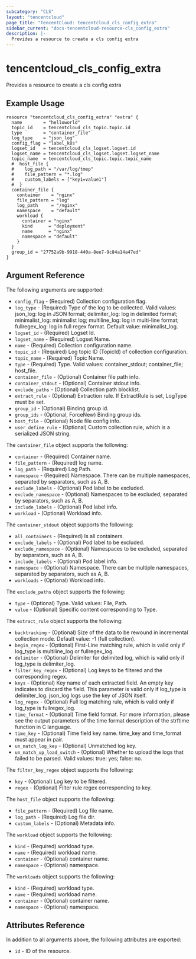 ```yaml
---
subcategory: "CLS"
layout: "tencentcloud"
page_title: "TencentCloud: tencentcloud_cls_config_extra"
sidebar_current: "docs-tencentcloud-resource-cls_config_extra"
description: |-
  Provides a resource to create a cls config extra
---
```


# tencentcloud_cls_config_extra

Provides a resource to create a cls config extra

## Example Usage

```hcl
resource "tencentcloud_cls_config_extra" "extra" {
  name        = "helloworld"
  topic_id    = tencentcloud_cls_topic.topic.id
  type        = "container_file"
  log_type    = "json_log"
  config_flag = "label_k8s"
  logset_id   = tencentcloud_cls_logset.logset.id
  logset_name = tencentcloud_cls_logset.logset.logset_name
  topic_name  = tencentcloud_cls_topic.topic.topic_name
  #  host_file {
  #    log_path = "/var/log/tmep"
  #    file_pattern = "*.log"
  #    custom_labels = ["key1=value1"]
  #  }
  container_file {
    container    = "nginx"
    file_pattern = "log"
    log_path     = "/nginx"
    namespace    = "default"
    workload {
      container = "nginx"
      kind      = "deployment"
      name      = "nginx"
      namespace = "default"
    }
  }
  group_id = "27752a9b-9918-440a-8ee7-9c84a14a47ed"
}
```

## Argument Reference

The following arguments are supported:

* `config_flag` - (Required) Collection configuration flag.
* `log_type` - (Required) Type of the log to be collected. Valid values: json_log: log in JSON format; delimiter_log: log in delimited format; minimalist_log: minimalist log; multiline_log: log in multi-line format; fullregex_log: log in full regex format. Default value: minimalist_log.
* `logset_id` - (Required) Logset Id.
* `logset_name` - (Required) Logset Name.
* `name` - (Required) Collection configuration name.
* `topic_id` - (Required) Log topic ID (TopicId) of collection configuration.
* `topic_name` - (Required) Topic Name.
* `type` - (Required) Type. Valid values: container_stdout; container_file; host_file.
* `container_file` - (Optional) Container file path info.
* `container_stdout` - (Optional) Container stdout info.
* `exclude_paths` - (Optional) Collection path blocklist.
* `extract_rule` - (Optional) Extraction rule. If ExtractRule is set, LogType must be set.
* `group_id` - (Optional) Binding group id.
* `group_ids` - (Optional, ForceNew) Binding group ids.
* `host_file` - (Optional) Node file config info.
* `user_define_rule` - (Optional) Custom collection rule, which is a serialized JSON string.

The `container_file` object supports the following:

* `container` - (Required) Container name.
* `file_pattern` - (Required) log name.
* `log_path` - (Required) Log Path.
* `namespace` - (Required) Namespace. There can be multiple namespaces, separated by separators, such as A, B.
* `exclude_labels` - (Optional) Pod label to be excluded.
* `exclude_namespace` - (Optional) Namespaces to be excluded, separated by separators, such as A, B.
* `include_labels` - (Optional) Pod label info.
* `workload` - (Optional) Workload info.

The `container_stdout` object supports the following:

* `all_containers` - (Required) Is all containers.
* `exclude_labels` - (Optional) Pod label to be excluded.
* `exclude_namespace` - (Optional) Namespaces to be excluded, separated by separators, such as A, B.
* `include_labels` - (Optional) Pod label info.
* `namespace` - (Optional) Namespace. There can be multiple namespaces, separated by separators, such as A, B.
* `workloads` - (Optional) Workload info.

The `exclude_paths` object supports the following:

* `type` - (Optional) Type. Valid values: File, Path.
* `value` - (Optional) Specific content corresponding to Type.

The `extract_rule` object supports the following:

* `backtracking` - (Optional) Size of the data to be rewound in incremental collection mode. Default value: -1 (full collection).
* `begin_regex` - (Optional) First-Line matching rule, which is valid only if log_type is multiline_log or fullregex_log.
* `delimiter` - (Optional) Delimiter for delimited log, which is valid only if log_type is delimiter_log.
* `filter_key_regex` - (Optional) Log keys to be filtered and the corresponding regex.
* `keys` - (Optional) Key name of each extracted field. An empty key indicates to discard the field. This parameter is valid only if log_type is delimiter_log. json_log logs use the key of JSON itself.
* `log_regex` - (Optional) Full log matching rule, which is valid only if log_type is fullregex_log.
* `time_format` - (Optional) Time field format. For more information, please see the output parameters of the time format description of the strftime function in C language.
* `time_key` - (Optional) Time field key name. time_key and time_format must appear in pair.
* `un_match_log_key` - (Optional) Unmatched log key.
* `un_match_up_load_switch` - (Optional) Whether to upload the logs that failed to be parsed. Valid values: true: yes; false: no.

The `filter_key_regex` object supports the following:

* `key` - (Optional) Log key to be filtered.
* `regex` - (Optional) Filter rule regex corresponding to key.

The `host_file` object supports the following:

* `file_pattern` - (Required) Log file name.
* `log_path` - (Required) Log file dir.
* `custom_labels` - (Optional) Metadata info.

The `workload` object supports the following:

* `kind` - (Required) workload type.
* `name` - (Required) workload name.
* `container` - (Optional) container name.
* `namespace` - (Optional) namespace.

The `workloads` object supports the following:

* `kind` - (Required) workload type.
* `name` - (Required) workload name.
* `container` - (Optional) container name.
* `namespace` - (Optional) namespace.

## Attributes Reference

In addition to all arguments above, the following attributes are exported:

* `id` - ID of the resource.



